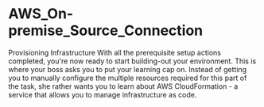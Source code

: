 # AWS_On-premise_Source_Connection

Provisioning Infrastructure
With all the prerequisite setup actions completed, you're now ready to start building-out your environment. This is where your boss asks you to put your learning cap on. Instead of getting you to manually configure the multiple resources required for this part of the task, she rather wants you to learn about AWS CloudFormation - a service that allows you to manage infrastructure as code.
